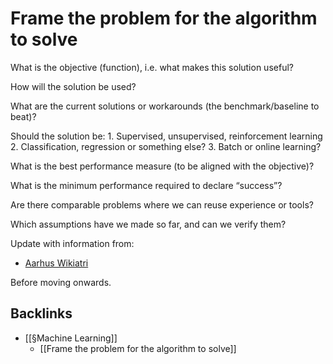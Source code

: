 # Frame the problem for the algorithm to solve
What is the objective (function), i.e. what makes this solution useful?

How will the solution be used?

What are the current solutions or workarounds (the benchmark/baseline to beat)?

Should the solution be:
	1. Supervised, unsupervised, reinforcement learning
	2. Classification, regression or something else?
	3. Batch or online learning?

What is the best performance measure (to be aligned with the objective)?

What is the minimum performance required to declare “success”?

Are there comparable problems where we can reuse experience or tools?

Which assumptions have we made so far, and can we verify them?

Update with information from: 
* [Aarhus Wikiatri](https://aarhus-wikiatri.chcaa.au.dk/index.php/Main_Page)

Before moving onwards.

## Backlinks
* [[§Machine Learning]]
	* [[Frame the problem for the algorithm to solve]]

<!-- {BearID:6920E924-72A3-4C13-9AD9-AD326DCAB29E-93658-0000017878649E2A} -->
